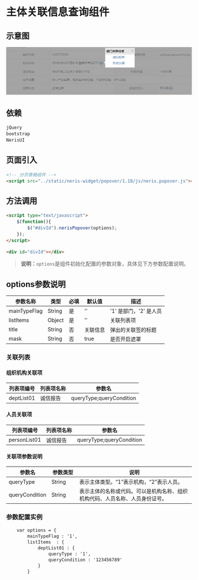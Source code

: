 ﻿
# 主体关联信息查询组件

## 示意图
![关联信息](../../assets/imgs/popover/popover.png)

## 依赖
```html
jQuery
bootstrap
NerisUI
```

## 页面引入
```html
<!-- 分页表格组件 -->
<script src="../static/neris-widget/popover/1.18/js/neris.popover.js"></script>
```
## 方法调用
```html
<script type="text/javascript">
	$(function(){
		$("#divId").nerisPopover(options);
	});
</script>
```
```html
<div id="divId"></div>
```
>**说明：**`options`是组件初始化配置的参数对象，具体见下方参数配置说明。

## options参数说明 
 
|参数名称|类型     |必填     |默认值    |描述       |
|-------|--------|---------|---------|--------------|
|mainTypeFlag|	String| 是	|''| '1' 是部门，'2' 是人员|
|listItems|	Object|	是	|''|关联列表项|
|title|	String|	否	|关联信息|弹出的关联签的标题|
|mask|	String|	否	|true|是否开启遮罩|

### 关联列表
#### 组织机构关联项
|列表项编号|列表项名称|参数名|
|-------|--------|---------|
|deptList01|诚信报告|queryType;queryCondition|

#### 人员关联项
|列表项编号|列表项名称|参数名|
|-------|--------|---------|
|personList01|诚信报告|queryType;queryCondition|

#### 关联项参数说明
|参数名| 参数类型| 说明 |
|-------|-------|-------|
|queryType|String&nbsp;&nbsp;&nbsp;&nbsp;&nbsp;&nbsp;|表示主体类型。“1”表示机构，“2”表示人员。|
|queryCondition|String |表示主体的名称或代码。可以是机构名称、组织机构代码、人员名称、人员身份证号。|

### 参数配置实例
```
	var options = {
		mainTypeFlag : '1',
		listItems  : {
			deptList01 : {
				queryType : '1',
				queryCondition : '123456789'
			}
		}
```